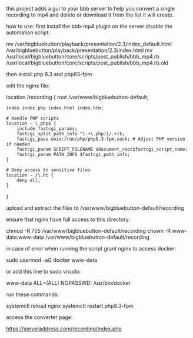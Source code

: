 this project adds a gui to your bbb server to help you convert a single recording to mp4 and delete or download it from the list it will create.

how to use:
first install the bbb-mp4 plugin on the server
disable the automation script:

mv /var/bigbluebutton/playback/presentation/2.3/index_default.html /var/bigbluebutton/playback/presentation/2.3/index.html
mv /usr/local/bigbluebutton/core/scripts/post_publish/bbb_mp4.rb /usr/local/bigbluebutton/core/scripts/post_publish/bbb_mp4.rb.old


then install php 8.3 and php83-fpm

edit the nginx file:

location /recording {
    root /var/www/bigbluebutton-default;

    index index.php index.html index.htm;

    # Handle PHP scripts
    location ~ \.php$ {
        include fastcgi_params;
        fastcgi_split_path_info ^(.+\.php)(/.+)$;
        fastcgi_pass unix:/run/php/php8.3-fpm.sock; # Adjust PHP version if needed
        fastcgi_param SCRIPT_FILENAME $document_root$fastcgi_script_name;
        fastcgi_param PATH_INFO $fastcgi_path_info;
    }

    # Deny access to sensitive files
    location ~ /\.ht {
        deny all;
    }
}

upload and extract the files to /var/www/bigbluebutton-default/recording

ensure that nginx have full access to this directory:

chmod -R 755 /var/www/bigbluebutton-default/recording
chown -R www-data:www-data /var/www/bigbluebutton-default/recording

in case of error when running the script grant nginx to access docker:

sudo usermod -aG docker www-data

or add this line to sudo visudo:

www-data ALL=(ALL) NOPASSWD: /usr/bin/docker

run these commands:

systemctl reload nginx
systemctl restart php8.3-fpm

access the converter page:

https://serveraddress.com/recording/index.php


